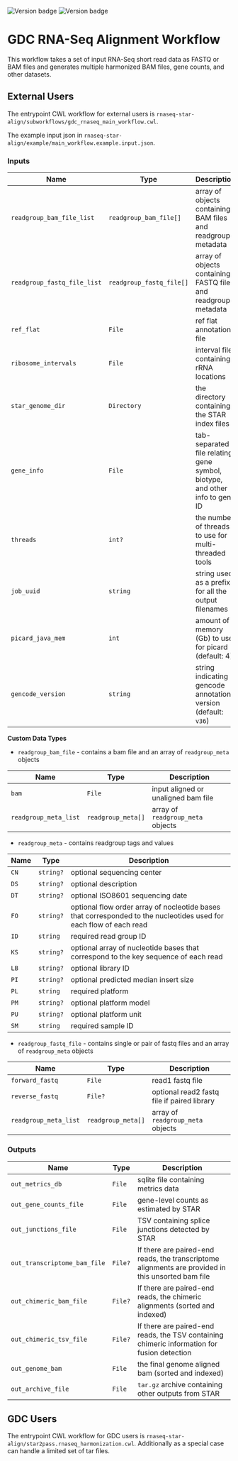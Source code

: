 ![Version badge](https://img.shields.io/badge/star-2.7.5c-green.svg)
![Version badge](https://img.shields.io/badge/picard-2.26.10-green.svg)

# GDC RNA-Seq Alignment Workflow

This workflow takes a set of input RNA-Seq short read data as  FASTQ or BAM
files and generates multiple harmonized BAM files, gene counts, and other
datasets.

## External Users

The entrypoint CWL workflow for external users is
`rnaseq-star-align/subworkflows/gdc_rnaseq_main_workflow.cwl`.

The example input json in `rnaseq-star-align/example/main_workflow.example.input.json`.

### Inputs

| Name | Type | Description |
| ---- | ---- | ----------- |
| `readgroup_bam_file_list` | `readgroup_bam_file[]` | array of objects containing BAM files and readgroup metadata |
| `readgroup_fastq_file_list` | `readgroup_fastq_file[]` | array of objects containing FASTQ files and readgroup metadata |
| `ref_flat` | `File` | ref flat annotation file |
| `ribosome_intervals` | `File` | interval file containing rRNA locations |
| `star_genome_dir` | `Directory` | the directory containing the STAR index files |
| `gene_info` | `File` | tab-separated file relating gene symbol, biotype, and other info to gene ID |
| `threads` | `int?` | the number of threads to use for multi-threaded tools |
| `job_uuid` | `string` | string used as a prefix for all the output filenames |
| `picard_java_mem` | `int` | amount of memory (Gb) to use for picard (default: 4) |
| `gencode_version` | `string` | string indicating gencode annotation version (default: `v36`) |

**Custom Data Types**

* `readgroup_bam_file` - contains a bam file and an array of `readgroup_meta` objects

| Name | Type | Description |
| ---- | ---- | ----------- |
| `bam` | `File` | input aligned or unaligned bam file |
| `readgroup_meta_list` | `readgroup_meta[]` | array of `readgroup_meta` objects |

* `readgroup_meta` - contains readgroup tags and values

| Name | Type | Description |
| ---- | ---- | ----------- |
| `CN` | `string?` | optional sequencing center |
| `DS` | `string?` | optional description |
| `DT` | `string?` | optional ISO8601 sequencing date |
| `FO` | `string?` | optional flow order array of nocleotide bases that corresponded to the nucleotides used for each flow of each read |
| `ID` | `string` | required read group ID |
| `KS` | `string?` | optional array of nucleotide bases that correspond to the key sequence of each read |
| `LB` | `string?` | optional library ID |
| `PI` | `string?` | optional predicted median insert size |
| `PL` | `string` | required platform |
| `PM` | `string?` | optional platform model |
| `PU` | `string?` | optional platform unit |
| `SM` | `string` | required sample ID |

* `readgroup_fastq_file` - contains single or pair of fastq files and an array of `readgroup_meta` objects

| Name | Type | Description |
| ---- | ---- | ----------- |
| `forward_fastq` | `File` | read1 fastq file |
| `reverse_fastq` | `File?` | optional read2 fastq file if paired library |
| `readgroup_meta_list` | `readgroup_meta[]` | array of `readgroup_meta` objects |

### Outputs

| Name | Type | Description |
| ---- | ---- | ----------- |
| `out_metrics_db` | `File` | sqlite file containing metrics data |
| `out_gene_counts_file` | `File` | gene-level counts as estimated by STAR |
| `out_junctions_file` | `File` | TSV containing splice junctions detected by STAR |
| `out_transcriptome_bam_file` | `File?` | If there are paired-end reads, the transcriptome alignments are provided in this unsorted bam file |
| `out_chimeric_bam_file` | `File?` | If there are paired-end reads, the chimeric alignments (sorted and indexed) |
| `out_chimeric_tsv_file` | `File?` | If there are paired-end reads, the TSV containing chimeric information for fusion detection |
| `out_genome_bam` | `File` | the final genome aligned bam (sorted and indexed) |
| `out_archive_file` | `File` | `tar.gz` archive containing other outputs from STAR |

## GDC Users

The entrypoint CWL workflow for GDC users is
`rnaseq-star-align/star2pass.rnaseq_harmonization.cwl`. Additionally as a special case can handle a limited set of tar files.
